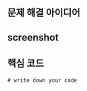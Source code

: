 <!-- Title 템플릿 -->

<!-- Case 1. 팀 repo -> origin repo -->
<!-- [Solve or Docs]/n팀 : {desc} #issue_number -->
<!-- ex) Solve/1팀 #4 -->
<!-- ex) Docs/1팀 : 3주차 발표자료 업로드 #4 -->

<!-- Case 2. 개인 repo -> 팀장 repo -->
<!-- [Solve/이름] - #issue_number -->
<!-- [Docs/이름] - #issue_number -->
<!-- ex) Solve/안재민  #4 -->
<!-- ex) Docs/안재민 : 3주차 발표자료 수정 #4 -->
<!-- ======================================================= -->
<!-- Body 템플릿 -->
<!-- Case 1의 경우 body 작성 필요x -->
## 문제 해결 아이디어

## screenshot
<!-- 답안 제출 통과 스크린샷 업로드 -->

## 핵심 코드
```
# write down your code
```
